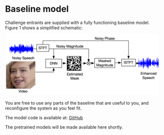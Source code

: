 # Baseline model

Challenge entrants are supplied with a fully functioning baseline model. Figure 1 shows a simplified schematic:

<p align="center">
  <img src="software/baseline.jpg" alt="drawing" width="500"/>
</p>

You are free to use any parts of the baseline that are useful to you, and reconfigure the system as you feel fit.

The model code is available at: [GitHub](https://github.com/cogmhear/avse_challenge)

The pretrained models will be made available here shortly.